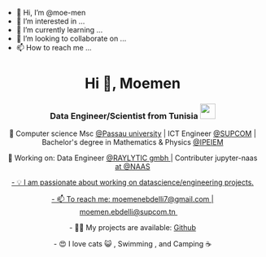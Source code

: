 - 👋 Hi, I’m @moe-men
- 👀 I’m interested in ...
- 🌱 I’m currently learning ...
- 💞️ I’m looking to collaborate on ...
- 📫 How to reach me ...



<h1 align="center">Hi 👋, Moemen</h1>
<h3 align="center">Data Engineer/Scientist from Tunisia <img src="https://njq-ip.com/wp-content/uploads/2014/256/Tunisia-Flag.png" width="30px" height="30px"/></h3>


<p align="center">
    🎯 Computer science Msc <a href="https://www.uni-passau.de/en/">@Passau university</a> | ICT Engineer <a href="http://www.supcom.mincom.tn/Fr/accueil_46_3"> @SUPCOM</a> | Bachelor's degree in Mathematics & Physics <a href="https://ipeiem.rnu.tn/">@IPEIEM </a>
</p>

<p align="center">
🔭 Working on: Data Engineer <a href="https://www.raylytic.com/en/"> @RAYLYTIC gmbh </a> | Contributer jupyter-naas <a href="https://github.com/jupyter-naas/awesome-notebooks"> at @NAAS
</p> 

<p align="center">
- 💡 I am passionate about working on datascience/engineering projects.
</p>

<p align="center">
- 📫 To reach me: moemenebdelli7@gmail.com | moemen.ebdelli@supcom.tn <a target="_blank" href="https://www.linkedin.com/in/moemen-ebdelli/"><img src="https://cdn-icons-png.flaticon.com/512/174/174857.png" width="16px" height="16px" /></a>
</p>

<p align="center">
- 👨‍💻 My projects are available: <a href="https://github.com/moe-men"> Github </a>
</p>


<p align="center">
- 😍 I love cats 😺 , Swimming , and Camping ☕
</p>






<!---
moe-men/moe-men is a ✨ special ✨ repository because its `README.md` (this file) appears on your GitHub profile.
You can click the Preview link to take a look at your changes.
--->
